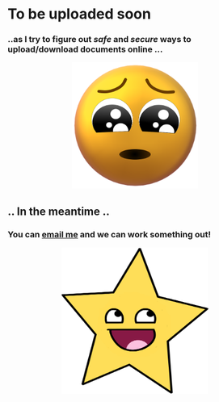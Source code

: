 
# To be uploaded soon
### ..as I try to figure out *safe* and *secure* ways to upload/download documents online ...
 

<center>
<img src="img/worriedsmiley.png" alt="worriedsmiley" style="width:250px;height:250px;border:0;"></center>


## .. In the meantime .. 

### You can <a href="mailto:amatulla.lokhandwala.mrt@gmail.com">email me</a> and we can work something out! 


<center>
<img src="img/starsmiley.png" alt="starsmiley" style="width:290px;height:290px;border:0;"></center>
<br>
